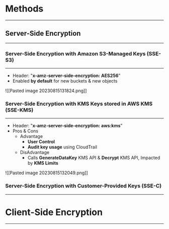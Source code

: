 # Methods
---

## Server-Side Encryption
---

### Server-Side Encryption with **Amazon S3-Managed Keys** (SSE-S3)
---

* Header: "**x-amz-server-side-encryption: AES256**"
* Enabled **by default** for new buckets & new objects

![[Pasted image 20230815131824.png]]

### Server-Side Encryption with **KMS Keys stored in AWS KMS** (SSE-KMS)
---

* Header: "**x-amz-server-side-encryption: aws:kms**"
* Pros & Cons
	* Advantage
		* **User Control** 
		* **Audit key usage** using CloudTrail
	* DisAdvantage
		* Calls **GenerateDataKey** KMS API & **Decrypt** KMS API, Impacted by **KMS Limits**

![[Pasted image 20230815132049.png]]


### Server-Side Encryption with **Customer-Provided Keys** (SSE-C)
---


# Client-Side Encryption
---
